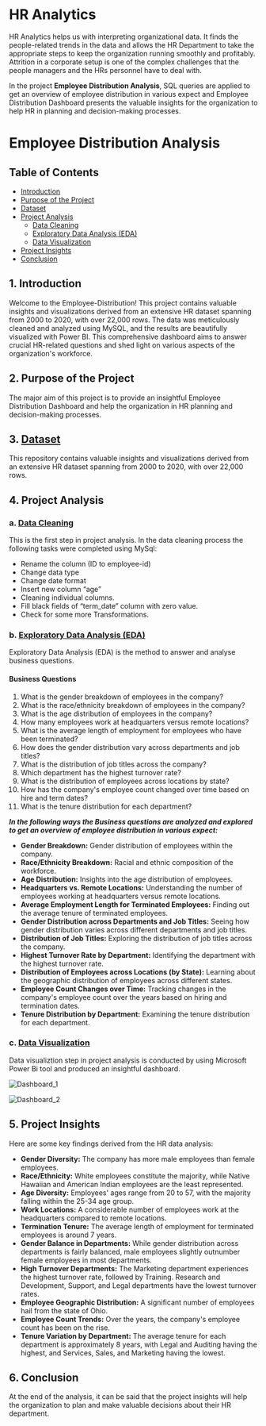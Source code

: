 # HR Analytics
HR Analytics helps us with interpreting organizational data. It finds the people-related trends in the data and allows the HR Department to take the appropriate steps to keep the organization running smoothly and profitably. Attrition in a corporate setup is one of the complex challenges that the people managers and the HRs personnel have to deal with.

In the project **Employee Distribution Analysis**, SQL queries are applied to get an overview of employee distribution in various expect and Employee Distribution Dashboard presents the valuable insights for the organization to help HR in planning and decision-making processes. 

# Employee Distribution Analysis
## Table of Contents
- [Introduction](https://github.com/samia-dola/Employee-Distribution-Report/blob/main/README.md#1-introduction)
- [Purpose of the Project](https://github.com/samia-dola/Employee-Distribution-Report/blob/main/README.md#2-purpose-of-the-project)
- [Dataset](https://github.com/samia-dola/Employee-Distribution-Report/blob/main/README.md#3-dataset)
- [Project Analysis](https://github.com/samia-dola/Employee-Distribution-Report/blob/main/README.md#4-project-analysis)
  - [Data Cleaning](https://github.com/samia-dola/Employee-Distribution-Report/blob/main/README.md#a-data-cleaning)
  - [Exploratory Data Analysis (EDA)](https://github.com/samia-dola/Employee-Distribution-Report/blob/main/README.md#b-exploratory-data-analysis-eda)
  - [Data Visualization](https://github.com/samia-dola/Employee-Distribution-Report/blob/main/README.md#c-data-visualization)
- [Project Insights](https://github.com/samia-dola/Employee-Distribution-Report/blob/main/README.md#6-project-insights)
- [Conclusion](https://github.com/samia-dola/Employee-Distribution-Report/blob/main/README.md#7-conclusion)

## 1. Introduction
Welcome to the Employee-Distribution! This project contains valuable insights and visualizations derived from an extensive HR dataset spanning from 2000 to 2020, with over 22,000 rows. The data was meticulously cleaned and analyzed using MySQL, and the results are beautifully visualized with Power BI. This comprehensive dashboard aims to answer crucial HR-related questions and shed light on various aspects of the organization's workforce.

## 2. Purpose of the Project 
The major aim of this project is to provide an insightful Employee Distribution Dashboard and help the organization in HR planning and decision-making processes. 

## 3. [Dataset](https://github.com/samia-dola/Employee-Distribution-Analysis/tree/main/Datasets)
This repository contains valuable insights and visualizations derived from an extensive HR dataset spanning from 2000 to 2020, with over 22,000 rows.

## 4. Project Analysis
### a. [Data Cleaning](https://github.com/samia-dola/Employee-Distribution-Analysis/blob/main/Queries/Data%20Cleaning.sql)
This is the first step in project analysis. In the data cleaning process the following tasks were completed using MySql:
- Rename the column (ID to employee-id)
- Change data type
- Change date format
- Insert new column “age”
- Cleaning individual columns.
- Fill black fields of “term_date” column with zero value.
- Check for some more Transformations.

### b. [Exploratory Data Analysis (EDA)](https://github.com/samia-dola/Employee-Distribution-Analysis/blob/main/Queries/Business%20Qsn.sql)
 Exploratory Data Analysis (EDA) is the method to answer and analyse business questions.
    
#### Business Questions
1. What is the gender breakdown of employees in the company?
2. What is the race/ethnicity breakdown of employees in the company?
3. What is the age distribution of employees in the company?
4. How many employees work at headquarters versus remote locations?
5. What is the average length of employment for employees who have been terminated?
6. How does the gender distribution vary across departments and job titles?
7. What is the distribution of job titles across the company?
8. Which department has the highest turnover rate?
9. What is the distribution of employees across locations by state?
10. How has the company's employee count changed over time based on hire and term dates?
11. What is the tenure distribution for each department?


***In the following ways the Business questions are analyzed and explored to get an overview of employee distribution in various expect:***

- **Gender Breakdown:** Gender distribution of employees within the company.
- **Race/Ethnicity Breakdown:** Racial and ethnic composition of the workforce.
- **Age Distribution:** Insights into the age distribution of employees.
- **Headquarters vs. Remote Locations:** Understanding the number of employees working at headquarters versus remote locations.
- **Average Employment Length for Terminated Employees:** Finding out the average tenure of terminated employees.
- **Gender Distribution across Departments and Job Titles:** Seeing how gender distribution varies across different departments and job titles.
- **Distribution of Job Titles:** Exploring the distribution of job titles across the company.
- **Highest Turnover Rate by Department:** Identifying the department with the highest turnover rate.
- **Distribution of Employees across Locations (by State):** Learning about the geographic distribution of employees across different states.
- **Employee Count Changes over Time:** Tracking changes in the company's employee count over the years based on hiring and termination dates.
- **Tenure Distribution by Department:** Examining the tenure distribution for each department.


### c. [Data Visualization](https://github.com/samia-dola/Employee-Distribution-Analysis/tree/main/Report)
Data visualiztion step in project analysis is conducted by using Microsoft Power Bi tool and produced an insightful dashboard.

![Dashboard_1](https://github.com/samia-dola/Employee-Distribution-Report/assets/150064729/f9a38190-5e04-4084-89f4-82af6da46fa4)

![Dashboard_2](https://github.com/samia-dola/Employee-Distribution-Report/assets/150064729/17c67be2-3ddb-482b-93af-369f00b3d37a)


## 5. Project Insights 
Here are some key findings derived from the HR data analysis:

- **Gender Diversity:** The company has more male employees than female employees.
- **Race/Ethnicity:** White employees constitute the majority, while Native Hawaiian and American Indian employees are the least represented.
- **Age Diversity:** Employees' ages range from 20 to 57, with the majority falling within the 25-34 age group.
- **Work Locations:** A considerable number of employees work at the headquarters compared to remote locations.
- **Termination Tenure:** The average length of employment for terminated employees is around 7 years.
- **Gender Balance in Departments:** While gender distribution across departments is fairly balanced, male employees slightly outnumber female employees in most departments.
- **High Turnover Departments:** The Marketing department experiences the highest turnover rate, followed by Training. Research and Development, Support, and Legal departments have the lowest turnover rates.
- **Employee Geographic Distribution:** A significant number of employees hail from the state of Ohio.
- **Employee Count Trends:** Over the years, the company's employee count has been on the rise.
- **Tenure Variation by Department:** The average tenure for each department is approximately 8 years, with Legal and Auditing having the highest, and Services, Sales, and Marketing having the lowest.

## 6. Conclusion
At the end of the analysis, it can be said that the project insights will help the organization to plan and make valuable decisions about their HR department.

